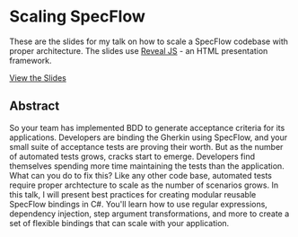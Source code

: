 # Scaling SpecFlow

These are the slides for my talk on how to scale a SpecFlow codebase with proper architecture. The slides use [Reveal JS](https://revealjs.com) - an HTML presentation framework.

[View the Slides](https://joebuschmann.github.io/scaling-specflow/)

## Abstract

So your team has implemented BDD to generate acceptance criteria for its applications. Developers are binding the Gherkin using SpecFlow, and your small suite of acceptance tests are proving their worth. But as the number of automated tests grows, cracks start to emerge. Developers find themselves spending more time maintaining the tests than the application. What can you do to fix this? Like any other code base, automated tests require proper archtecture to scale as the number of scenarios grows. In this talk, I will present best practices for creating modular reusable SpecFlow bindings in C#. You'll learn how to use regular expressions, dependency injection, step argument transformations, and more to create a set of flexible bindings that can scale with your application.
